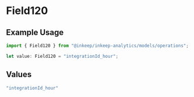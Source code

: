 # Field120

## Example Usage

```typescript
import { Field120 } from "@inkeep/inkeep-analytics/models/operations";

let value: Field120 = "integrationId_hour";
```

## Values

```typescript
"integrationId_hour"
```